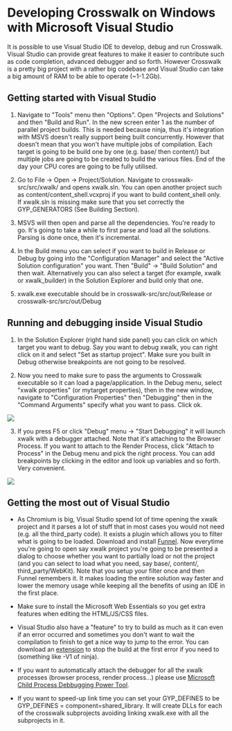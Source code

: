 # Developing Crosswalk on Windows with Microsoft Visual Studio

It is possible to use Visual Studio IDE to develop, debug and run Crosswalk. Visual Studio can provide great features to make it easier to contribute such as code completion, advanced debugger and so forth. However Crosswalk is a pretty big project with a rather big codebase and Visual Studio can take a big amount of RAM to be able to operate (~1-1.2Gb).

## Getting started with Visual Studio

1.  Navigate to "Tools" menu then "Options". Open "Projects and Solutions" and then "Build and Run". In the new screen enter 1 as the number of parallel project builds. This is needed because ninja, thus it's integration with MSVS doesn't really support being built concurrently. However that doesn't mean that you won't have multiple jobs of compilation. Each target is going to be build one by one (e.g. base/ then content/) but multiple jobs are going to be created to build the various files. End of the day your CPU cores are going to be fully utilised.

2.  Go to File -> Open -> Project/Solution. Navigate to crosswalk-src/src/xwalk/ and opens xwalk.sln. You can open another project such as content/content_shell.vcxproj if you want to build content_shell only. If xwalk.sln is missing make sure that you set correctly the GYP_GENERATORS (See Building Section).

3.  MSVS will then open and parse all the dependencies. You're ready to go. It's going to take a while to first parse and load all the solutions. Parsing is done once, then it's incremental.

4.  In the Build menu you can select if you want to build in Release or Debug by going into the "Configuration Manager" and select the "Active Solution configuration" you want. Then "Build" -> "Build Solution" and then wait. Alternatively you can also select a target (for example, xwalk or xwalk_builder) in the Solution Explorer and build only that one.

5.  xwalk.exe executable should be in crosswalk-src/src/out/Release or crosswalk-src/src/out/Debug

## Running and debugging inside Visual Studio

1.  In the Solution Explorer (right hand side panel) you can click on which target you want to debug. Say you want to debug xwalk, you can right click on it and select "Set as startup project". Make sure you built in Debug otherwise breakpoints are not going to be resolved.

2.  Now you need to make sure to pass the arguments to Crosswalk executable so it can load a page/application. In the Debug menu, select "xwalk properties" (or mytarget properties), then in the new window, navigate to "Configuration Properties" then "Debugging" then in the "Command Arguments" specify what you want to pass. Click ok.

<a href="/assets/win-10-visual-studio-debug.png"><img src="/assets/win-10-visual-studio-debug.png" style="display: block; margin: 0 auto"/></a>

3.  If you press F5 or click "Debug" menu -> "Start Debugging" it will launch xwalk with a debugger attached. Note that it's attaching to the Browser Process. If you want to attach to the Render Process, click "Attach to Process" in the Debug menu and pick the right process. You can add breakpoints by clicking in the editor and look up variables and so forth. Very convenient.

<a href="/assets/win-10-visual-studio-debug2.png"><img src="/assets/win-10-visual-studio-debug2.png" style="display: block; margin: 0 auto"/></a>

## Getting the most out of Visual Studio

*  As Chromium is big, Visual Studio spend lot of time opening the xwalk project and it parses a lot of stuff that in most cases you would not need (e.g. all the third_party code). It exists a plugin which allows you to filter what is going to be loaded. Download and install [Funnel](https://visualstudiogallery.msdn.microsoft.com/5396fa4a-d638-471b-ac3d-671ccd2ea369). Now everytime you're going to open say xwalk project you're going to be presented a dialog to choose whether you want to partially load or not the project (and you can select to load what you need, say base/, content/, third_party/WebKit). Note that you setup your filter once and then Funnel remembers it. It makes loading the entire solution way faster and lower the memory usage while keeping all the benefits of using an IDE in the first place.

*  Make sure to install the Microsoft Web Essentials so you get extra features when editing the HTML/JS/CSS files.

*  Visual Studio also have a "feature" to try to build as much as it can even if an error occurred and sometimes you don't want to wait the compilation to finish to get a nice way to jump to the error. You can download an [extension](https://visualstudiogallery.msdn.microsoft.com/91aaa139-5d3c-43a7-b39f-369196a84fa5) to stop the build at the first error if you need to (something like -V1 of ninja).

*  If you want to automatically attach the debugger for all the xwalk processes (browser process, render process...) please use [Microsoft Child Process Debbugging Power Tool](https://visualstudiogallery.msdn.microsoft.com/a1141bff-463f-465f-9b6d-d29b7b503d7a).

*  If you want to speed-up link time you can set your GYP_DEFINES to be GYP_DEFINES = component=shared_library. It will create DLLs for each of the crosswalk subprojects avoiding linking xwalk.exe with all the subprojects in it. 